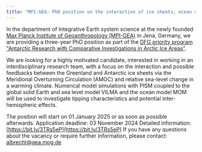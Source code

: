 ```yaml
---
title: "MPI-GEA: PhD position on the interaction of ice sheets, ocean and sea level"
---
```


In the department of Integrative Earth system science at the newly founded [Max Planck Institute of Geoanthropology (MPI-GEA)](https://www.gea.mpg.de) in Jena, Germany, we are providing a three-year PhD position as part of the [DFG priority program "Antarctic Research with Comparative Investigations in Arctic Ice Areas"](https://www.spp-antarktisforschung.uni-rostock.de/en).

We are looking for a highly motivated candidate, interested in working in an interdisciplinary research team, with a focus on the interaction and possible feedbacks between the Greenland and Antarctic ice sheets via the Meridional Overturning Circulation (AMOC) and relative sea-level change in a warming climate. Numerical model simulations with PISM coupled to the global solid Earth and sea level model VILMA and the ocean model MOM will be used to investigate tipping characteristics and potential inter-hemispheric effects.

The position will start on 01 January 2025 or as soon as possible afterwards.
Application deadline: 03 November 2024
Detailed information: [https://bit.ly/3TRs5eP](https://bit.ly/3TRs5eP)
If you have any questions about the vacancy or require further information, please contact: albrecht@gea.mpg.de
